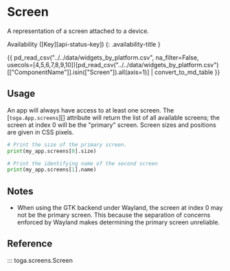 # Screen

A representation of a screen attached to a device.

Availability ([Key][api-status-key])  <!-- rumdl-disable-line MD013 -->
{: .availability-title }

<nospell>{{ pd_read_csv("../../data/widgets_by_platform.csv", na_filter=False, usecols=[4,5,6,7,8,9,10])[pd_read_csv("../../data/widgets_by_platform.csv")[["ComponentName"]].isin(["Screen"]).all(axis=1)] | convert_to_md_table }}</nospell>

## Usage

An app will always have access to at least one screen. The [`toga.App.screens`][] attribute will return the list of all available screens; the screen at index 0 will be the "primary" screen. Screen sizes and positions are given in CSS pixels.

```python
# Print the size of the primary screen.
print(my_app.screens[0].size)

# Print the identifying name of the second screen
print(my_app.screens[1].name)
```

## Notes

- When using the GTK backend under Wayland, the screen at index 0 may not be the primary screen. This because the separation of concerns enforced by Wayland makes determining the primary screen unreliable.

## Reference

::: toga.screens.Screen
